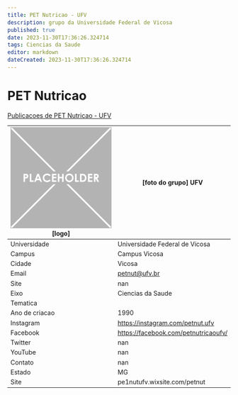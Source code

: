 ```yaml
---
title: PET Nutricao - UFV
description: grupo da Universidade Federal de Vicosa
published: true
date: 2023-11-30T17:36:26.324714
tags: Ciencias da Saude
editor: markdown
dateCreated: 2023-11-30T17:36:26.324714
---
```


# PET Nutricao

[Publicacoes de PET Nutricao - UFV](/atividade/105PETNutricaoUFV/feed.md)

| ![placeholder.png](/placeholder.png) [logo] | [foto do grupo] UFV         |
| ------------------------------------------- | ------------------------------------------------- |
| Universidade                                | Universidade Federal de Vicosa      |
| Campus                                      | Campus Vicosa            |
| Cidade                                      | Vicosa             |
| Email                                       | petnut@ufv.br             |
| Site                                        | nan              |
| Eixo                                        | Ciencias da Saude              |
| Tematica                                    |           |
| Ano de criacao                              | 1990        |
| Instagram                                   | https://instagram.com/petnut.ufv         |
| Facebook                                    | https://facebook.com/petnutricaoufv/          |
| Twitter                                     | nan           |
| YouTube                                     | nan           |
| Contato                                     | nan         |
| Estado                                      |  MG            |
| Site                                        | pe1nutufv.wixsite.com/petnut |
